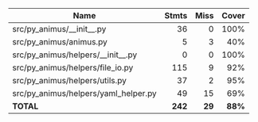 | Name                                   |    Stmts |     Miss |   Cover |
|--------------------------------------- | -------: | -------: | ------: |
| src/py\_animus/\_\_init\_\_.py         |       36 |        0 |    100% |
| src/py\_animus/animus.py               |        5 |        3 |     40% |
| src/py\_animus/helpers/\_\_init\_\_.py |        0 |        0 |    100% |
| src/py\_animus/helpers/file\_io.py     |      115 |        9 |     92% |
| src/py\_animus/helpers/utils.py        |       37 |        2 |     95% |
| src/py\_animus/helpers/yaml\_helper.py |       49 |       15 |     69% |
|                              **TOTAL** |  **242** |   **29** | **88%** |
